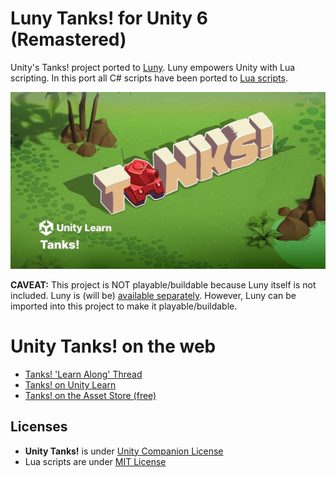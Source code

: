 # Luny Tanks! for Unity 6 (Remastered)

Unity's Tanks! project ported to [Luny](https://lunyscript.com). Luny empowers Unity with Lua scripting. In this port all C# scripts have been ported to [Lua scripts](https://github.com/CodeSmile-0000011110110111/Luny-Tanks-for-Unity-6/tree/main/Assets/_Tanks/Scripts/Lua).

![Unity Learn Tanks!](LunyTanks.jpg)

**CAVEAT:** This project is NOT playable/buildable because Luny itself is not included. Luny is (will be) [available separately](https://lunyscript.com). However, Luny can be imported into this project to make it playable/buildable.

# Unity Tanks! on the web

- [Tanks! 'Learn Along' Thread](https://discussions.unity.com/t/official-unity-learn-event-learn-along-featuring-tanks-remastered-for-unity-6-on-unity-learn/1633869)
- [Tanks! on Unity Learn](https://learn.unity.com/course/tanks-make-a-battle-game-for-web-and-mobile)
- [Tanks! on the Asset Store (free)](https://assetstore.unity.com/packages/essentials/tutorial-projects/tanks-complete-project-46209)

## Licenses

- **Unity Tanks!** is under [Unity Companion License](https://unity.com/legal/licenses/unity-companion-license)
- Lua scripts are under [MIT License](https://opensource.org/license/mit)
